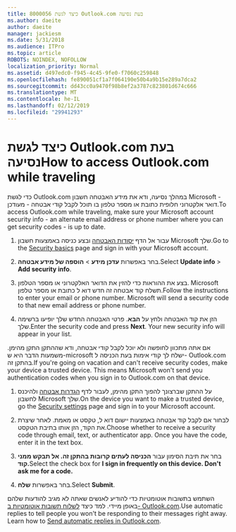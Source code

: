 ```yaml
---
title: 8000056 כיצד לגשת Outlook.com בעת נסיעה
ms.author: daeite
author: daeite
manager: jackiesm
ms.date: 5/31/2018
ms.audience: ITPro
ms.topic: article
ROBOTS: NOINDEX, NOFOLLOW
localization_priority: Normal
ms.assetid: d497edc0-f945-4c45-9fe0-f7060c259848
ms.openlocfilehash: fe890051cf1a7f064190e50b4a9b15e289a7dca2
ms.sourcegitcommit: dd43cc0a9470f98b8ef2a3787c823801d674c666
ms.translationtype: MT
ms.contentlocale: he-IL
ms.lasthandoff: 02/12/2019
ms.locfileid: "29941293"
---
```

# <a name="how-to-access-outlookcom-while-traveling"></a><span data-ttu-id="d0d4f-102">כיצד לגשת Outlook.com בעת נסיעה</span><span class="sxs-lookup"><span data-stu-id="d0d4f-102">How to access Outlook.com while traveling</span></span>

<span data-ttu-id="d0d4f-103">כדי לגשת Outlook.com במהלך נסיעה, ודא את מידע האבטחה חשבון Microsoft - דואר אלקטרוני חלופית כתובת או מספר טלפון בו תוכל לקבל קודי אבטחה - מעודכן.</span><span class="sxs-lookup"><span data-stu-id="d0d4f-103">To access Outlook.com while traveling, make sure your Microsoft account security info - an alternate email address or phone number where you can get security codes - is up to date.</span></span>
  
1. <span data-ttu-id="d0d4f-104">עבור אל הדף [יסודות האבטחה](https://go.microsoft.com/fwlink/p/?linkid=842325) ובצע כניסה באמצעות חשבון Microsoft שלך.</span><span class="sxs-lookup"><span data-stu-id="d0d4f-104">Go to the [Security basics](https://go.microsoft.com/fwlink/p/?linkid=842325) page and sign in with your Microsoft account.</span></span> 
    
2. <span data-ttu-id="d0d4f-105">בחר באפשרות **עדכן מידע** \> **הוספה של מידע אבטחה**.</span><span class="sxs-lookup"><span data-stu-id="d0d4f-105">Select **Update info** \> **Add security info**.</span></span> 
    
3. <span data-ttu-id="d0d4f-p101">בצע את ההוראות כדי להזין את הדואר האלקטרוני או מספר הטלפון. Microsoft תשלח קוד אבטחה זה חדש דוא ל כתובת או מספר טלפון.</span><span class="sxs-lookup"><span data-stu-id="d0d4f-p101">Follow the instructions to enter your email or phone number. Microsoft will send a security code to that new email address or phone number.</span></span>
    
4. <span data-ttu-id="d0d4f-p102">הזן את קוד האבטחה ולחץ על **הבא**. פרטי האבטחה החדש שלך יופיעו ברשימה שלך.</span><span class="sxs-lookup"><span data-stu-id="d0d4f-p102">Enter the security code and press **Next**. Your new security info will appear in your list.</span></span> 
    
<span data-ttu-id="d0d4f-p103">אם אתה מתכוון לחופשה ולא יוכל לקבל קודי אבטחה, ודא שההתקן התקן מהימן. משמעות הדבר היא ש-microsoft ישלח לך קודי אימות בעת הכניסה ל- Outlook.com בהתקן זה.</span><span class="sxs-lookup"><span data-stu-id="d0d4f-p103">If you're going on vacation and can't receive security codes, make your device a trusted device. This means Microsoft won't send you authentication codes when you sign in to Outlook.com on that device.</span></span>
  
1. <span data-ttu-id="d0d4f-112">על ההתקן שברצונך להפוך התקן מהימן, לעבור לדף [הגדרות אבטחה](https://go.microsoft.com/fwlink/p/?linkid=2002000&amp;clcid=0x409) ולהיכנס לחשבון Microsoft שלך.</span><span class="sxs-lookup"><span data-stu-id="d0d4f-112">On the device you want to make a trusted device, go the [Security settings](https://go.microsoft.com/fwlink/p/?linkid=2002000&amp;clcid=0x409) page and sign in to your Microsoft account.</span></span> 
    
2. <span data-ttu-id="d0d4f-p104">לבחור אם לקבל קוד אבטחה באמצעות יישום דוא ל, טקסט או מאמת. לאחר שיצרת את הקוד, הזן אותו בתיבת הטקסט.</span><span class="sxs-lookup"><span data-stu-id="d0d4f-p104">Choose whether to receive a security code through email, text, or authenticator app. Once you have the code, enter it in the text box.</span></span>
    
3. <span data-ttu-id="d0d4f-115">בחר את תיבת הסימון עבור **הכניסה לעתים קרובות בהתקן זה. אל תבקש ממני קוד.**</span><span class="sxs-lookup"><span data-stu-id="d0d4f-115">Select the check box for **I sign in frequently on this device. Don't ask me for a code.**</span></span>
    
4. <span data-ttu-id="d0d4f-116">בחר באפשרות **שלח**.</span><span class="sxs-lookup"><span data-stu-id="d0d4f-116">Select **Submit**.</span></span> 
    
<span data-ttu-id="d0d4f-p105">השתמש בתשובות אוטומטיות כדי להודיע לאנשים שאתה לא מגיב להודעות שלהם באופן מיידי. למד כיצד [לשלוח תשובות אוטומטיות ב- Outlook.com](https://go.microsoft.com/fwlink/p/?linkid=2002100&amp;clcid=0x409).</span><span class="sxs-lookup"><span data-stu-id="d0d4f-p105">Use automatic replies to tell people you won't be responding to their messages right away. Learn how to [Send automatic replies in Outlook.com](https://go.microsoft.com/fwlink/p/?linkid=2002100&amp;clcid=0x409).</span></span>
  

